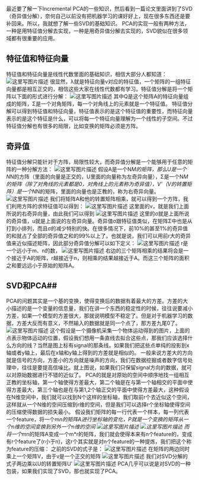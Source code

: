 最近要了解一下Incremental PCA的一些知识，然后看到一篇论文里面讲到了SVD（奇异值分解），奈何自己以前没有把机器学习的课好好上，现在很多东西还是要补回来。所以，我就想了解一些SVD的基础知识。
PCA的实现一般有两种方法，一种是用特征值分解去实现，一种是用奇异值分解去实现的，SVD貌似在很多领域都有很重要的应用。
## 特征值和特征向量 ##
特征值和特征向量是线性代数里面的基础知识，相信大部分人都知道：
![这里写图片描述](http://img.blog.csdn.net/20150627154504441)
很显然，λ就是特征向量v对应的特征值，一个矩阵的一组特征向量都是相互正交的，相信这些大家在线性代数都有学习。特征值分解是将一个矩阵以下面的形式进行分解：
![这里写图片描述](http://img.blog.csdn.net/20150627154713620)
其中Q是这个矩阵A的特征向量组成的矩阵，Σ是一个对角矩阵，每一个对角线上的元素就是一个特征值。
特征值分解可以得到特征值和特征向量，特征值表示的是这个特征值的重要性，而特征向量表示的是这个特征是什么，可以将每一个特征向量理解为一个线性的子空间。不过特征值分解也有很多的局限，比如变换的矩阵必须是方阵。
## 奇异值 ##
特征值分解只能针对于方阵，局限性较大，而奇异值分解是一个能够用于任意的矩阵的一种分解方法：
![这里写图片描述](http://img.blog.csdn.net/20150627155554117)
假设A是一个N*M的矩阵，那么U是一个N*N的方阵（里面的向量是正交的，U里面的向量称为左奇异向量），Σ是一个N*M的矩阵（除了对角线的元素都是0，对角线上的元素称为奇异值），V'（V的转置矩阵）是一个N*N的矩阵，里面的向量也是正教的，称为右奇异向量。
![这里写图片描述](http://img.blog.csdn.net/20150627160123326)
我们将矩阵A和他的转置矩阵相乘，就可以得到一个方阵，我们利用方阵的求特征值可以得到：
![这里写图片描述](http://img.blog.csdn.net/20150627160318055)
这里面的v，就是我们上面所说的右奇异向量，由此我们可以得到
![这里写图片描述](http://img.blog.csdn.net/20150627160432947)
这里的σ就是上面所说的奇异值，u就是上面说的左奇异向量。奇异值σ跟特征值类似，在矩阵Σ中也是从打到小排列，而且σ的减少特别的快。在很多情况下，前10%的甚至1%的奇异值的和就占了全部的奇异值之和的99%以上了。也就是说，我们可以用前r大的奇异值来近似描述矩阵，因此部分奇异值分解可以如下定义：
![这里写图片描述](http://img.blog.csdn.net/20150627161252436)
r是一个远小于m、n的数，
![这里写图片描述](http://img.blog.csdn.net/20150627161545868)
右边的三个矩阵相乘的结果将会是一个接近于A的矩阵，r越接近于n，则相乘的结果越接近于A。而这三个矩阵的面积之和要远远小于原始的矩阵A。
## SVD和PCA##
PCA的问题其实是一个基的变换，使得变换后的数据有着最大的方差。方差的大小描述的是一个变量的信息量，我们在讲一个东西的稳定性的时候，往往说要减小方差，如果一个模型的方差很大，那就说明模型不稳定了。但是对于机器学习的数据，方差大反而有意义，不然输入的数据就是同一个点了，那方差九尾0了。
![这里写图片描述](http://img.blog.csdn.net/20150627162402286)
这个假设是一个摄像机采集一个物体运动得到的图片，上面的点表示物体运动的位置，假设我们想用一条直线去拟合这些点，那我们应该选择什么方向的线？当然是图上标有signal的那条线。如果我们把这些点单纯的投影到x轴或者y轴上，最后在x轴和y轴上得到的方差就是相似的。
一般来说方差大的方向就是信号的方向，方差小的方向就是噪声的方向，我们在数据挖掘或者数字信号处理中，往往是要提高信噪比。就上图说，如果我们只保留signal方向的数据，就可以对原始数据进行不错的近似了。
PCA的就是对原始的空间中顺序地找一组相互正教的坐标轴，第一个轴使得方差最大，第二个轴是在与第一个轴相交的平面中使得方差最大，第三个轴也是在与第1,2个轴正交的平面中使得方差最大，这种假设在N维空间中，我们就可以找到N个这样的坐标轴，我们取前r个去近似这个空间，这样就从一个N维的空间压缩到r维的空间，但是我们可以选择r个坐标轴使得空间的压缩使得数据的损失最小。
假设我们矩阵的每一行代表一个样本，每一列代表一个feature，将一个m*n的矩阵A进行坐标轴的变化，P就是一个变换的矩阵从一个n维的空间变换到另外一个n维的空间
![这里写图片描述](http://img.blog.csdn.net/20150627163615343)
![这里写图片描述](http://img.blog.csdn.net/20150627163834504)
而将一个m*n的矩阵A变成一个m*r的矩阵，我们就会使得本来有n个feature的，变成有r个feature了(r小于n)，这r个其实就是对n个feature的一种提炼，我们把这个称为feature的压缩：
之前的SVD的式子是：
![这里写图片描述](http://img.blog.csdn.net/20150627161252436)
在矩阵的两边同时乘上一个矩阵V，由于v是一个正交的矩阵
![这里写图片描述](http://img.blog.csdn.net/20150627165333436)
我们对SVD分解的式子两边乘以U的转置矩阵U'
![这里写图片描述](http://img.blog.csdn.net/20150627180627671)
PCA几乎可以说是对SVD的一种包装，如果我们实现了SVD，那也就实现了PCA。